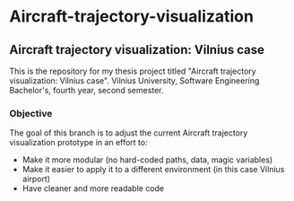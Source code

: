 # Aircraft-trajectory-visualization

## Aircraft trajectory visualization: Vilnius case

This is the repository for my thesis project titled "Aircraft trajectory visualization: Vilnius case".
Vilnius University, Software Engineering Bachelor's, fourth year, second semester.

### Objective

The goal of this branch is to adjust the current Aircraft trajectory visualization prototype in an effort to:
* Make it more modular (no hard-coded paths, data, magic variables)
* Make it easier to apply it to a different environment (in this case Vilnius airport)
* Have cleaner and more readable code